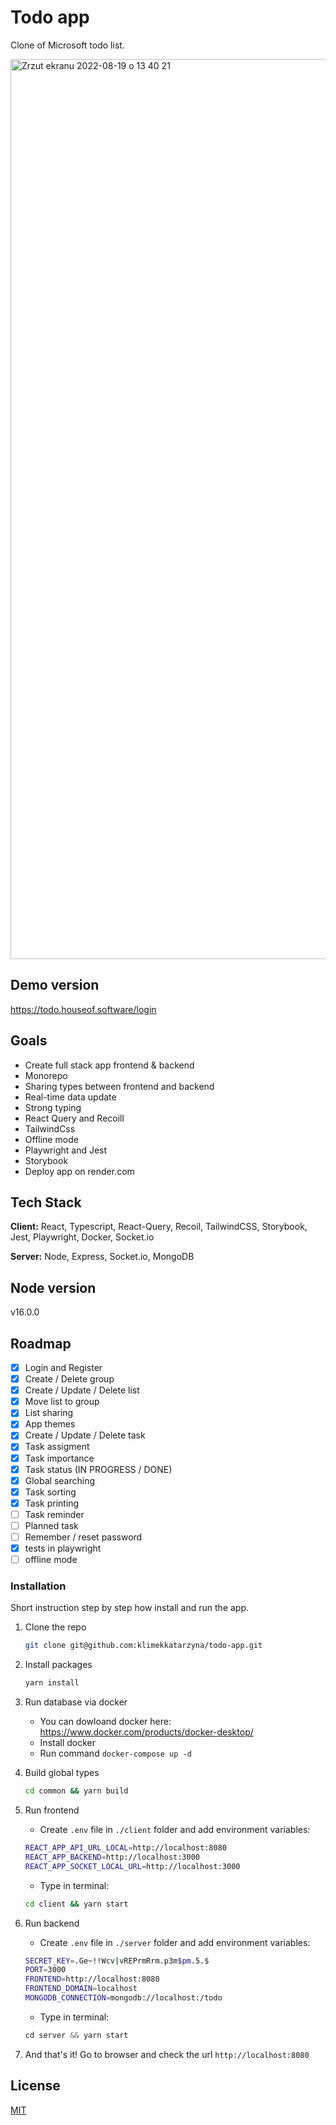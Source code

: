 # Todo app

Clone of Microsoft todo list.

<img width="1440" alt="Zrzut ekranu 2022-08-19 o 13 40 21" src="[https://github.com/klimekkatarzyna/todo-app/issues/2#issue-1344449923](https://github.com/klimekkatarzyna/todo-app/issues/2#issue-1344449923)">

## Demo version

https://todo.houseof.software/login

## Goals

- Create full stack app frontend & backend
- Monorepo
- Sharing types between frontend and backend
- Real-time data update
- Strong typing
- React Query and Recoill
- TailwindCss
- Offline mode
- Playwright and Jest
- Storybook
- Deploy app on render.com

## Tech Stack

**Client:** React, Typescript, React-Query, Recoil, TailwindCSS, Storybook, Jest, Playwright, Docker, Socket.io

**Server:** Node, Express, Socket.io, MongoDB

## Node version

v16.0.0

## Roadmap

- [x] Login and Register
- [x] Create / Delete group
- [x] Create / Update / Delete list
- [x] Move list to group
- [x] List sharing
- [x] App themes
- [x] Create / Update / Delete task
- [x] Task assigment
- [x] Task importance
- [x] Task status (IN PROGRESS / DONE)
- [x] Global searching
- [x] Task sorting
- [x] Task printing
- [ ] Task reminder
- [ ] Planned task
- [ ] Remember / reset password
- [x] tests in playwright
- [ ] offline mode

### Installation

Short instruction step by step how install and run the app.

1. Clone the repo
   ```sh
   git clone git@github.com:klimekkatarzyna/todo-app.git
   ```
2. Install packages
   ```sh
   yarn install
   ```
3. Run database via docker

   - You can dowloand docker here: https://www.docker.com/products/docker-desktop/
   - Install docker
   - Run command `docker-compose up -d`

4. Build global types
   ```sh
   cd common && yarn build
   ```
5. Run frontend
   - Create `.env` file in `./client` folder and add environment variables:
   ```sh
   REACT_APP_API_URL_LOCAL=http://localhost:8080
   REACT_APP_BACKEND=http://localhost:3000
   REACT_APP_SOCKET_LOCAL_URL=http://localhost:3000
   ```
   - Type in terminal:
   ```sh
   cd client && yarn start
   ```
6. Run backend
   - Create `.env` file in `./server` folder and add environment variables:
   ```sh
   SECRET_KEY=.Ge~!!Wcv|vREPrmRrm.p3m$pm.5.$
   PORT=3000
   FRONTEND=http://localhost:8080
   FRONTEND_DOMAIN=localhost
   MONGODB_CONNECTION=mongodb://localhost:/todo
   ```
   - Type in terminal:
   ```js
   cd server && yarn start
   ```
7. And that's it! Go to browser and check the url `http://localhost:8080`

## License

[MIT](https://choosealicense.com/licenses/mit/)
